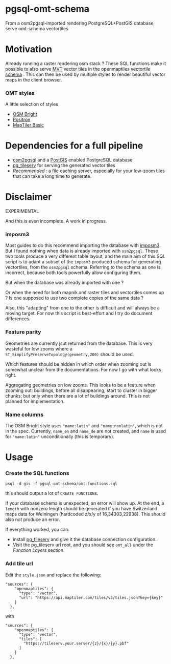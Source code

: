 # pgsql-omt-schema
From a osm2pgsql-imported rendering PostgreSQL+PostGIS database, serve omt-schema vectortiles

# Motivation

Already running a raster rendering osm stack ? These SQL functions make it
possible to also serve 
[MVT](https://docs.mapbox.com/data/tilesets/guides/vector-tiles-standards/)
vector tiles in the openmaptiles vectortile 
[schema](https://openmaptiles.org/schema/) .
This can then be used by multiple styles to render beautiful vector maps in the
client browser.

### OMT styles

A little selection of styles
* [OSM Bright](https://github.com/openmaptiles/osm-bright-gl-style)
* [Positron](https://github.com/openmaptiles/positron-gl-style)
* [MapTiler Basic](https://github.com/openmaptiles/maptiler-basic-gl-style)

# Dependencies for a full pipeline

* [osm2pgsql](https://github.com/osm2pgsql-dev/osm2pgsql) and a
[PostGIS](https://postgis.net/) enabled PostgreSQL database
* [pg\_tileserv](https://github.com/CrunchyData/pg_tileserv)
for serving the generated vector tiles
* _Recommended_ : a file caching server, especially for your low-zoom tiles that
can take a long time to generate.

# Disclaimer

EXPERIMENTAL


And this is even incomplete. A work in progress.

### imposm3

Most guides to do this recommend importing the database with 
[imposm3](https://github.com/omniscale/imposm3).
But I found nothing when data is already imported with `osm2pgsql`.
These two tools produce a very different table layout, and the main
aim of this SQL script is to adapt a subset of the `imposm3` produced
schema for generating vectortiles, from the `osm2pgsql` schema.
Referring to the schema as one is incorrect, because both tools powerfully
allow configuring them.

But when the database was already imported with one ?


Or when the need for both mapnik.xml raster tiles and vectortiles comes up ?
Is one supposed to use two complete copies of the same data ?


Also, this "adapting" from one to the other is difficult and will always be a
moving target. For now this script is best-effort and I try do document
differences.

### Feature parity

Geometries are currently jsut returned from the database. This is very wasteful
for low zooms where a `ST_SimplifyPreserveTopology(geometry,200)` should be used.


Which features should be hidden in which order when zooming out is somewhat
unclear from the documentations. For now I go with what looks right.


Aggregating geometries on low zooms. This looks to be a feature when zooming
out: buildings, before all disappearing, start to cluster in bigger chunks;
but only when there are a lot of buildings around. This is not planned for
implementation.


### Name columns

The OSM Bright style uses `"name:latin"` and `"name:nonlatin"`, which is not in the spec.
Currently, `name_en` and `name_de` are not created, and `name` is used for `"name:latin"`
unconditionally (this is temporary).

# Usage

### Create the SQL functions

`psql -d gis -f pgsql-omt-schema/omt-functions.sql`


this should output a lot of `CREATE FUNCTION`s.


If your database schema is unexpected, an error will show up.
At the end, a `length` with nonzero length should be generated if you have Switzerland
maps data for Weiningen (hardcoded z/x/y of 16,34303,22938).
This should also not produce an error.


If everything worked, you can:
* install
[pg\_tileserv](https://github.com/CrunchyData/pg_tileserv)
and give it the database connection configuration.
* Visit the pg\_tileserv url root, and you should see `omt_all` under the 
_Function Layers_ section.

### Add tile url

Edit the `style.json` and replace the following:


    "sources": {
        "openmaptiles": {
          "type": "vector",
          "url": "https://api.maptiler.com/tiles/v3/tiles.json?key={key}"
        }
      },


with

    "sources": {
        "openmaptiles": {
          "type": "vector",
          "tiles": [
            "https://tileserv.your.server/{z}/{x}/{y}.pbf"
          ]
        }
      },

